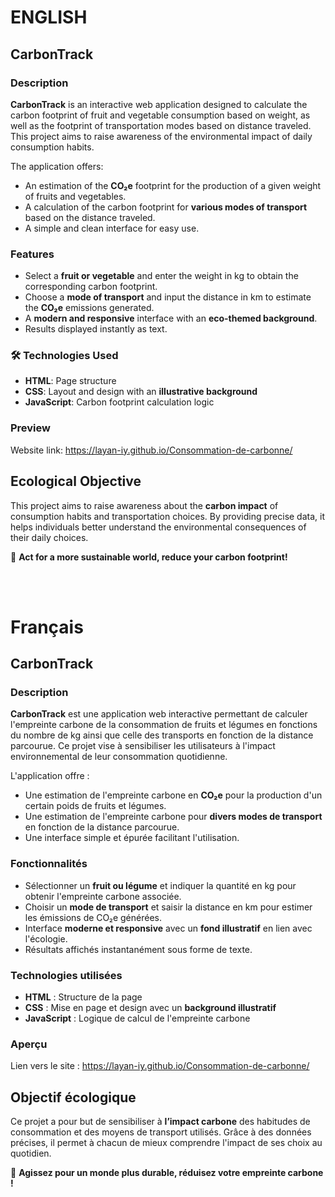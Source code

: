# ENGLISH

## CarbonTrack

### Description
**CarbonTrack** is an interactive web application designed to calculate the carbon footprint of fruit and vegetable consumption based on weight, as well as the footprint of transportation modes based on distance traveled. This project aims to raise awareness of the environmental impact of daily consumption habits.

The application offers:
- An estimation of the **CO₂e** footprint for the production of a given weight of fruits and vegetables.
- A calculation of the carbon footprint for **various modes of transport** based on the distance traveled.
- A simple and clean interface for easy use.

### Features
- Select a **fruit or vegetable** and enter the weight in kg to obtain the corresponding carbon footprint.
- Choose a **mode of transport** and input the distance in km to estimate the **CO₂e** emissions generated.
- A **modern and responsive** interface with an **eco-themed background**.
- Results displayed instantly as text.

### 🛠️ Technologies Used
- **HTML**: Page structure  
- **CSS**: Layout and design with an **illustrative background**  
- **JavaScript**: Carbon footprint calculation logic  

### Preview  
Website link: https://layan-iy.github.io/Consommation-de-carbonne/  

## Ecological Objective  
This project aims to raise awareness about the **carbon impact** of consumption habits and transportation choices. By providing precise data, it helps individuals better understand the environmental consequences of their daily choices.  

🌱 **Act for a more sustainable world, reduce your carbon footprint!**  

<br>  
<br>  

# Français
## CarbonTrack

### Description
**CarbonTrack** est une application web interactive permettant de calculer l'empreinte carbone de la consommation de fruits et légumes en fonctions du nombre de kg ainsi que celle des transports en fonction de la distance parcourue. Ce projet vise à sensibiliser les utilisateurs à l'impact environnemental de leur consommation quotidienne.

L'application offre :
- Une estimation de l'empreinte carbone en **CO₂e** pour la production d'un certain poids de fruits et légumes.
- Une estimation de l'empreinte carbone pour **divers modes de transport** en fonction de la distance parcourue.
- Une interface simple et épurée facilitant l'utilisation.

###  Fonctionnalités
- Sélectionner un **fruit ou légume** et indiquer la quantité en kg pour obtenir l'empreinte carbone associée.
- Choisir un **mode de transport** et saisir la distance en km pour estimer les émissions de CO₂e générées.
- Interface **moderne et responsive** avec un **fond illustratif** en lien avec l'écologie.
- Résultats affichés instantanément sous forme de texte.

### Technologies utilisées
- **HTML** : Structure de la page
- **CSS** : Mise en page et design avec un **background illustratif**
- **JavaScript** : Logique de calcul de l'empreinte carbone

### Aperçu
Lien vers le site : https://layan-iy.github.io/Consommation-de-carbonne/
## Objectif écologique
Ce projet a pour but de sensibiliser à **l’impact carbone** des habitudes de consommation et des moyens de transport utilisés. Grâce à des données précises, il permet à chacun de mieux comprendre l'impact de ses choix au quotidien.


🌱 **Agissez pour un monde plus durable, réduisez votre empreinte carbone !**
